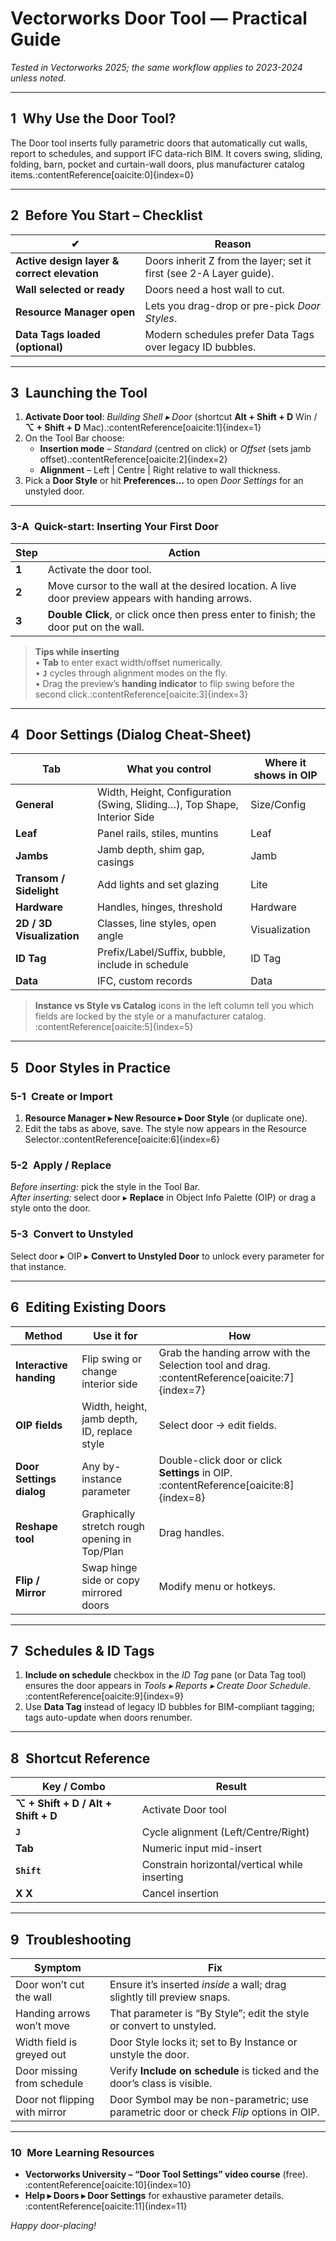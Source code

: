 # Vectorworks **Door Tool** — Practical Guide  
*Tested in Vectorworks 2025; the same workflow applies to 2023-2024 unless noted.*

---

## 1 Why Use the Door Tool?  
The Door tool inserts fully parametric doors that automatically cut walls, report to schedules, and support IFC data-rich BIM. It covers swing, sliding, folding, barn, pocket and curtain-wall doors, plus manufacturer catalog items.&#8203;:contentReference[oaicite:0]{index=0}  

---

## 2 Before You Start – Checklist  

| ✔ | Reason |
|----|--------|
| **Active design layer & correct elevation** | Doors inherit Z from the layer; set it first (see 2-A Layer guide). |
| **Wall selected or ready** | Doors need a host wall to cut. |
| **Resource Manager open** | Lets you drag-drop or pre-pick *Door Styles*. |
| **Data Tags loaded (optional)** | Modern schedules prefer Data Tags over legacy ID bubbles. |

---

## 3 Launching the Tool  

1. **Activate Door tool**: *Building Shell ▸ Door* (shortcut **Alt + Shift + D** Win / **⌥ + Shift + D** Mac).&#8203;:contentReference[oaicite:1]{index=1}  
2. On the Tool Bar choose:  
   * **Insertion mode** – *Standard* (centred on click) or *Offset* (sets jamb offset).&#8203;:contentReference[oaicite:2]{index=2}  
   * **Alignment** – Left | Centre | Right relative to wall thickness.  
3. Pick a **Door Style** or hit **Preferences…** to open *Door Settings* for an unstyled door.  

---

### 3-A Quick-start: Inserting Your First Door  

| Step | Action |
|------|--------|
| **1** | Activate the door tool. |
| **2** | Move cursor to the wall at the desired location. A live door preview appears with handing arrows. |
| **3** |**Double Click**, or click once then press enter to finish; the door put on the wall. |

> **Tips while inserting**  
> • **Tab** to enter exact width/offset numerically.  
> • **`J`** cycles through alignment modes on the fly.  
> • Drag the preview’s **handing indicator** to flip swing before the second click.&#8203;:contentReference[oaicite:3]{index=3}  

---

## 4 Door Settings (Dialog Cheat-Sheet)  

| Tab | What you control | Where it shows in OIP |
|-----|------------------|-----------------------|
| **General** | Width, Height, Configuration (Swing, Sliding…), Top Shape, Interior Side | Size/Config |
| **Leaf** | Panel rails, stiles, muntins | Leaf |
| **Jambs** | Jamb depth, shim gap, casings | Jamb |
| **Transom / Sidelight** | Add lights and set glazing | Lite |
| **Hardware** | Handles, hinges, threshold | Hardware |
| **2D / 3D Visualization** | Classes, line styles, open angle | Visualization |
| **ID Tag** | Prefix/Label/Suffix, bubble, include in schedule | ID Tag |
| **Data** | IFC, custom records | Data | :contentReference[oaicite:4]{index=4}  

> **Instance vs Style vs Catalog** icons in the left column tell you which fields are locked by the style or a manufacturer catalog.&#8203;:contentReference[oaicite:5]{index=5}  

---

## 5 Door Styles in Practice  

### 5-1 Create or Import  
1. **Resource Manager ▸ New Resource ▸ Door Style** (or duplicate one).  
2. Edit the tabs as above, save. The style now appears in the Resource Selector.&#8203;:contentReference[oaicite:6]{index=6}  

### 5-2 Apply / Replace  
*Before inserting:* pick the style in the Tool Bar.  
*After inserting:* select door ▸ **Replace** in Object Info Palette (OIP) or drag a style onto the door.  

### 5-3 Convert to Unstyled  
Select door ▸ OIP ▸ **Convert to Unstyled Door** to unlock every parameter for that instance.  

---

## 6 Editing Existing Doors  

| Method | Use it for | How |
|--------|------------|-----|
| **Interactive handing** | Flip swing or change interior side | Grab the handing arrow with the Selection tool and drag.&#8203;:contentReference[oaicite:7]{index=7} |
| **OIP fields** | Width, height, jamb depth, ID, replace style | Select door → edit fields. |
| **Door Settings dialog** | Any by-instance parameter | Double-click door or click **Settings** in OIP.&#8203;:contentReference[oaicite:8]{index=8} |
| **Reshape tool** | Graphically stretch rough opening in Top/Plan | Drag handles. |
| **Flip / Mirror** | Swap hinge side or copy mirrored doors | Modify menu or hotkeys. |

---

## 7 Schedules & ID Tags  

1. **Include on schedule** checkbox in the *ID Tag* pane (or Data Tag tool) ensures the door appears in *Tools ▸ Reports ▸ Create Door Schedule*.&#8203;:contentReference[oaicite:9]{index=9}  
2. Use **Data Tag** instead of legacy ID bubbles for BIM-compliant tagging; tags auto-update when doors renumber.  

---

## 8 Shortcut Reference  

| Key / Combo | Result |
|-------------|--------|
| **⌥ + Shift + D / Alt + Shift + D** | Activate Door tool |
| **`J`** | Cycle alignment (Left/Centre/Right) |
| **Tab** | Numeric input mid-insert |
| **`Shift`** | Constrain horizontal/vertical while inserting |
| **X X** | Cancel insertion |

---

## 9 Troubleshooting  

| Symptom | Fix |
|---------|-----|
| Door won’t cut the wall | Ensure it’s inserted *inside* a wall; drag slightly till preview snaps. |
| Handing arrows won’t move | That parameter is “By Style”; edit the style or convert to unstyled. |
| Width field is greyed out | Door Style locks it; set to By Instance or unstyle the door. |
| Door missing from schedule | Verify **Include on schedule** is ticked and the door’s class is visible. |
| Door not flipping with mirror | Door Symbol may be non-parametric; use parametric door or check *Flip* options in OIP. |

---

### 10 More Learning Resources  
* **Vectorworks University – “Door Tool Settings” video course** (free).&#8203;:contentReference[oaicite:10]{index=10}  
* **Help ▸ Doors ▸ Door Settings** for exhaustive parameter details.&#8203;:contentReference[oaicite:11]{index=11}  

*Happy door-placing!*  

